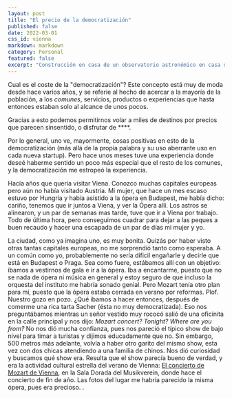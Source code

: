 ```yaml
---
layout: post
title: "El precio de la democratización"
published: false
date: 2022-03-01
css_id: vienna
markdown: markdown
category: Personal
featured: false
excerpt: "Construcción en casa de un observatorio astronómico en casa durante varios meses, con sus continuas modificaciones y mejoras."
---
```


Cual es el coste de la "democratización"? Este concepto está muy de moda desde hace varios años, y se referie al 
hecho de acercar a la mayoría de la población, a los _comunes_, servicios, productos o experiencias que hasta 
entonces estaban solo al alcance de unos pocos. 

Gracias a esto podemos permitirnos volar a miles de destinos por precios que parecen sinsentido, o disfrutar de ****. 

Por lo general, uno ve, mayormente, cosas positivas en esto de la democratización (más allá de la propia palabra y 
su uso aberrante uso en cada nueva startup). Pero hace unos meses tuve una experiencia donde deseé haberme sentido un 
poco más especial que el resto de los comunes, y la democratización me estropeó la experiencia.

Hacía años que quería visitar Viena. Conozco muchas capitales europeas pero aún no había visitado Austria. Mi mujer, 
que hace un mes escaso estuvo por Hungría y había asístido a la ópera en Budapest, me había dicho: cariño, tenemos 
que ir juntos a Viena, y ver la Ópera allí. Los astros se alinearon, y un par de semanas mas tarde, tuve que ir a 
Viena por trabajo. Todo de última hora, pero conseguimos cuadrar para dejar a las peques a buen recaudo y hacer una 
escapada de un par de días mi mujer y yo. 

La ciudad, como ya imagina uno, es muy bonita. Quizás por haber visto otras tantas capitales europeas, no me 
sorprendió tanto como esperaba. A un común como yo, probablemente no sería dificil engañarle y decirle que está en 
Budapest o Praga. Sea como fuere, estábamos allí con un objetivo: íbamos a vestirnos de gala e ir a la ópera. Iba a 
encantarme, puesto que no se nada de ópera ni música en general y estoy seguro de que incluso la orquesta del 
instituto me habría sonado genial. Pero Mozart tenía otro plan para mí, puesto que la ópera estaba cerrada en verano 
por reformas. Plof. Nuestro gozo en pozo. ¿Qué ibamos a hacer entonces, después de comerme una rica tarta Sacher
(ésta no muy democratizada). Eso nos preguntábamos mientras un señor vestido muy rococó salió de una oficinita en la 
calle principal y nos dijo: _Mozart concert? Tonight? Where are you from?_  No nos dió mucha confianza, pues nos 
pareció el típico show de bajo nivel para timar a turistas y dijimos educadamente que no. Sin embargo, 500 metros 
más adelante, volvía a haber otro garito del mismo show, esta vez con dos chicas atendiendo a una familia de chinos. 
Nos dió curiosidad y buscamos qué show era. Resulta que el show parecía bueno de verdad, y era la actividad cultural 
estrella del verano de Vienna: [El concierto de Mozart de Vienna](https://www.mozart.co.at/home_es.php), en la Sala 
Dorada del Musikverein, donde hace el concierto de fin de año. Las fotos del lugar me habría parecido la misma ópera,
pues era precioso. . 

